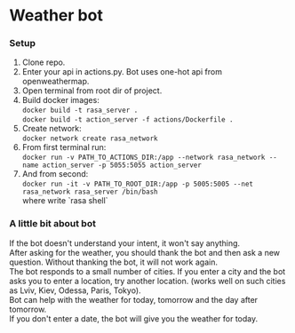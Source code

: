 # Weather bot 


### Setup

1. Clone repo.
2. Enter your api in actions.py. Bot uses one-hot api from openweathermap.
3. Open terminal from root dir of project.
4. Build docker images:\
   `docker build -t rasa_server .`\
   `docker build -t action_server -f actions/Dockerfile .`
5. Create network:\
   `docker network create rasa_network`
6. From first terminal run:\
    `docker run -v PATH_TO_ACTIONS_DIR:/app --network rasa_network --name action_server -p 5055:5055 action_server`
7. And from second:\
    `docker run -it -v PATH_TO_ROOT_DIR:/app -p 5005:5005 --net rasa_network rasa_server /bin/bash`\
   where write \`rasa shell`



### A little bit about bot

If the bot doesn't understand your intent, it won't say anything. \
After asking for the weather, you should thank the bot and then ask a new question. Without thanking the bot, it will not work again. \
The bot responds to a small number of cities. If you enter a city and the bot asks you to enter a location, try another location. (works well on such cities as Lviv, Kiev, Odessa, Paris, Tokyo).\
Bot can help with the weather for today, tomorrow and the day after tomorrow.\
If you don't enter a date, the bot will give you the weather for today.
